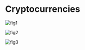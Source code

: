 # Cryptocurrencies

![fig1](https://user-images.githubusercontent.com/96553988/167288725-e04e8ccd-dd5e-4421-b766-9a00eed2d7bd.png)


![fig2](https://user-images.githubusercontent.com/96553988/167288728-19722299-a3b5-4e3a-9c0b-b3dd1872c89f.png)


![fig3](https://user-images.githubusercontent.com/96553988/167288730-dc1dbed0-1778-4e15-a813-8e259a0895f1.png)
